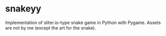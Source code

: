 # snakeyy

Implementation of sliter.io-type snake game in Python with Pygame.
Assets are not by me (except the art for the snake).
